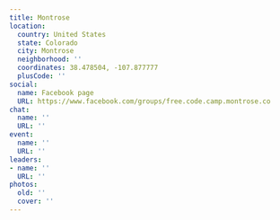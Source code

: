 ```yaml
---
title: Montrose
location:
  country: United States
  state: Colorado
  city: Montrose
  neighborhood: ''
  coordinates: 38.478504, -107.877777
  plusCode: ''
social:
  name: Facebook page
  URL: https://www.facebook.com/groups/free.code.camp.montrose.co
chat:
  name: ''
  URL: ''
event:
  name: ''
  URL: ''
leaders:
- name: ''
  URL: ''
photos:
  old: ''
  cover: ''
---
```

